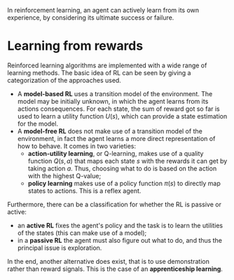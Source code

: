 In reinforcement learning, an agent can actively learn from its own experience, by considering its ultimate success or failure.
# Learning from rewards
Reinforced learning algorithms are implemented with a wide range of learning methods. The basic idea of RL can be seen by giving a categorization of the approaches used.
- A **model-based RL** uses a transition model of the environment. The model may be initially unknown, in which the agent learns from its actions consequences. For each state, the sum of reward got so far is used to learn a utility function $U(s)$, which can provide a state estimation for the model.
- A **model-free RL** does not make use of a transition model of the environment, in fact the agent learns a more direct representation of how to behave. It comes in two varieties:
	- **action-utility learning**, or Q-learning, makes use of a quality function $Q(s, a)$ that maps each state $s$ with the rewards it can get by taking action $a$. Thus, choosing what to do is based on the action with the highest Q-value;
	- **policy learning** makes use of a policy function $\pi(s)$ to directly map states to actions. This is a reflex agent.

Furthermore, there can be a classification for whether the RL is passive or active:
- an **active RL** fixes the agent's policy and the task is to learn the utilities of the states (this can make use of a model);
- in a **passive RL** the agent must also figure out what to do, and thus the principal issue is exploration.

In the end, another alternative does exist, that is to use demonstration rather than reward signals. This is the case of an **apprenticeship learning**.